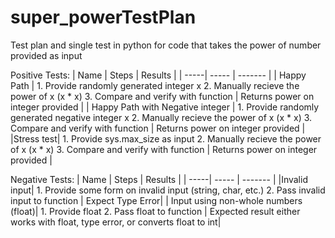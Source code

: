 # super_powerTestPlan
Test plan and single test in python for code that takes the power of number provided as input


Positive Tests:
| Name | Steps | Results |
| -----| ----- | ------- |
| Happy Path  | 1. Provide randomly generated integer x     2. Manually recieve the power of x (x * x)    3. Compare and verify with function  | Returns power on integer provided |
| Happy Path with Negative integer | 1. Provide randomly generated negative integer x     2. Manually recieve the power of x (x * x)    3. Compare and verify with function  | Returns power on integer provided |
|Stress test|  1. Provide sys.max_size as input     2. Manually recieve the power of x (x * x)    3. Compare and verify with function  | Returns power on integer provided |


Negative Tests:
| Name | Steps | Results |
| -----| ----- | ------- |
|Invalid input| 1. Provide some form on invalid input (string, char, etc.) 2. Pass invalid input to function | Expect Type Error|
| Input using non-whole numbers (float)| 1. Provide float 2. Pass float to function | Expected result either works with float, type error, or converts float to int|
